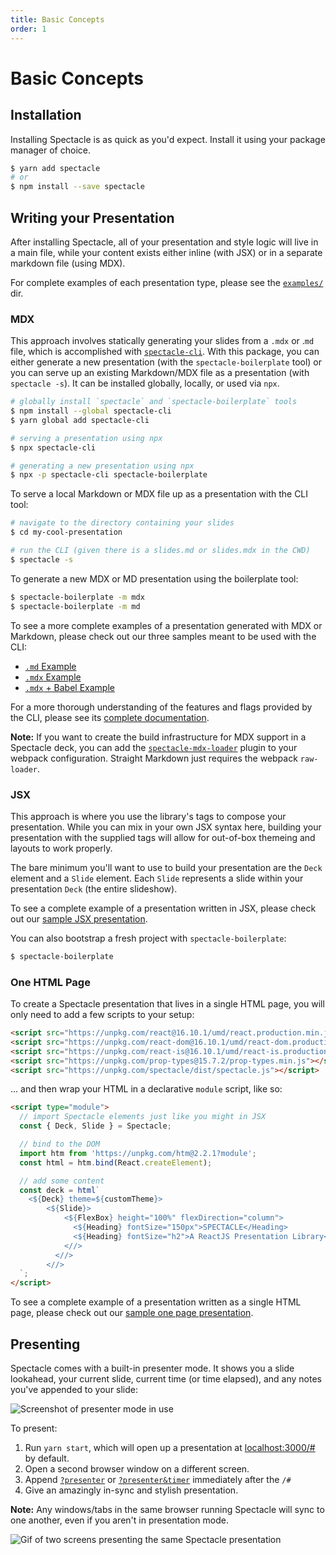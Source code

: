 ```yaml
---
title: Basic Concepts
order: 1
---
```


<a name="basic-concepts"></a>

# Basic Concepts

<a name="installation"></a>

## Installation

Installing Spectacle is as quick as you'd expect. Install it using your package manager of choice.

```bash
$ yarn add spectacle
# or
$ npm install --save spectacle
```

<a name="development"></a>

## Writing your Presentation

After installing Spectacle, all of your presentation and style logic will live in a main file, while your content exists either inline (with JSX) or in a separate markdown file (using MDX).

For complete examples of each presentation type, please see the [`examples/`](../../examples/README.md) dir.

<a name="mdx"></a>

### MDX

This approach involves statically generating your slides from a `.mdx` or .`md` file, which is accomplished with [`spectacle-cli`](ttps://www.github.com/FormidableLabs/spectacle-cli). With this package, you can either generate a new presentation (with the `spectacle-boilerplate` tool) or you can serve up an existing Markdown/MDX file as a presentation (with `spectacle -s`). It can be installed globally, locally, or used via `npx`.

```bash
# globally install `spectacle` and `spectacle-boilerplate` tools
$ npm install --global spectacle-cli
$ yarn global add spectacle-cli

# serving a presentation using npx
$ npx spectacle-cli

# generating a new presentation using npx
$ npx -p spectacle-cli spectacle-boilerplate
```

To serve a local Markdown or MDX file up as a presentation with the CLI tool:

```bash
# navigate to the directory containing your slides
$ cd my-cool-presentation

# run the CLI (given there is a slides.md or slides.mdx in the CWD)
$ spectacle -s
```

To generate a new MDX or MD presentation using the boilerplate tool:

```bash
$ spectacle-boilerplate -m mdx
$ spectacle-boilerplate -m md
```

To see a more complete examples of a presentation generated with MDX or Markdown, please check out our three samples meant to be used with the CLI:

- [`.md` Example](https://github.com/FormidableLabs/spectacle-cli/tree/master/examples/cli-md)
- [`.mdx` Example](https://github.com/FormidableLabs/spectacle-cli/tree/master/examples/cli-mdx)
- [`.mdx` + Babel Example](https://github.com/FormidableLabs/spectacle-cli/tree/master/examples/cli-mdx-babel)

For a more thorough understanding of the features and flags provided by the CLI, please see its [complete documentation](./extensions#spectacle-cli).

**Note:** If you want to create the build infrastructure for MDX support in a Spectacle deck, you can add the [`spectacle-mdx-loader`](https://github.com/FormidableLabs/spectacle-mdx-loader) plugin to your webpack configuration. Straight Markdown just requires the webpack `raw-loader`.

<a name="jsx"></a>

### JSX

This approach is where you use the library's tags to compose your presentation. While you can mix in your own JSX syntax here, building your presentation with the supplied tags will allow for out-of-box themeing and layouts to work properly.

The bare minimum you'll want to use to build your presentation are the `Deck` element and a `Slide` element. Each `Slide` represents a slide within your presentation `Deck` (the entire slideshow).

To see a complete example of a presentation written in JSX, please check out our [sample JSX presentation](../../examples/js/index.js).

You can also bootstrap a fresh project with `spectacle-boilerplate`:

```bash
$ spectacle-boilerplate
```

<a name="one-html-page"></a>

### One HTML Page

To create a Spectacle presentation that lives in a single HTML page, you will only need to add a few scripts to your setup:

```html
<script src="https://unpkg.com/react@16.10.1/umd/react.production.min.js"></script>
<script src="https://unpkg.com/react-dom@16.10.1/umd/react-dom.production.min.js"></script>
<script src="https://unpkg.com/react-is@16.10.1/umd/react-is.production.min.js"></script>
<script src="https://unpkg.com/prop-types@15.7.2/prop-types.min.js"></script>
<script src="https://unpkg.com/spectacle/dist/spectacle.js"></script>
```

... and then wrap your HTML in a declarative `module` script, like so:

```html
<script type="module">
  // import Spectacle elements just like you might in JSX
  const { Deck, Slide } = Spectacle;

  // bind to the DOM
  import htm from 'https://unpkg.com/htm@2.2.1?module';
  const html = htm.bind(React.createElement);

  // add some content
  const deck = html`
    <${Deck} theme=${customTheme}>
        <${Slide}>
            <${FlexBox} height="100%" flexDirection="column">
              <${Heading} fontSize="150px">SPECTACLE</Heading>
              <${Heading} fontSize="h2">A ReactJS Presentation Library</Heading>
            <//>
          <//>
        <//>
  `;
</script>
```

To see a complete example of a presentation written as a single HTML page, please check out our [sample one page presentation](../../examples/one-page.html).

<a name="presenting"></a>

## Presenting

Spectacle comes with a built-in presenter mode. It shows you a slide lookahead, your current slide, current time (or time elapsed), and any notes you've appended to your slide:

![Screenshot of presenter mode in use](TODO)

To present:

1. Run `yarn start`, which will open up a presentation at [localhost:3000/#](http://localhost:3000/#) by default.
2. Open a second browser window on a different screen.
3. Append [`?presenter`](http://localhost:3000/#/0?presenter) or [`?presenter&timer`](http://localhost:3000/#/0?presenter&timer) immediately after the `/#`
4. Give an amazingly in-sync and stylish presentation.

**Note:** Any windows/tabs in the same browser running Spectacle will sync to one another, even if you aren't in presentation mode.

![Gif of two screens presenting the same Spectacle presentation](TODO)
